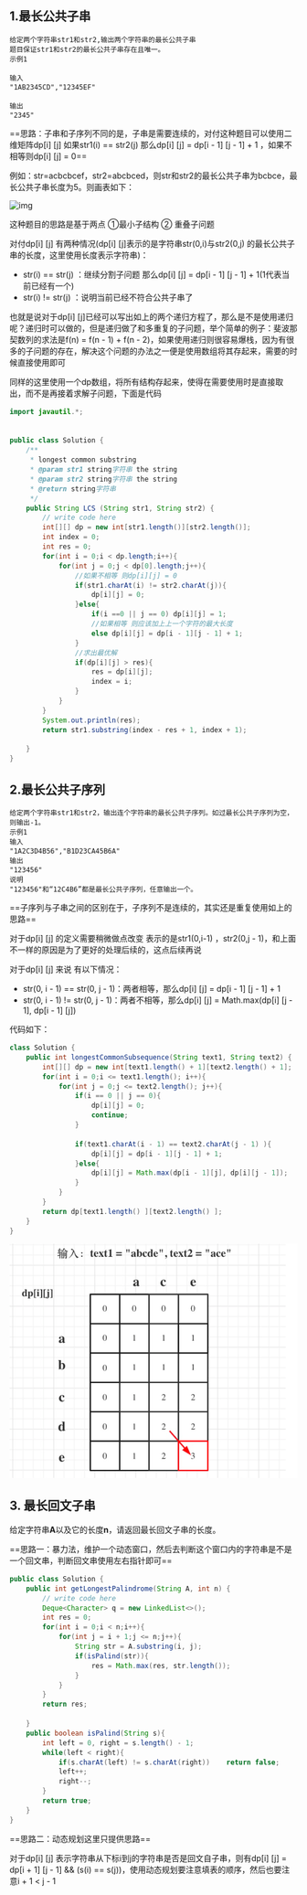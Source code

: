 

## 1.最长公共子串

```
给定两个字符串str1和str2,输出两个字符串的最长公共子串
题目保证str1和str2的最长公共子串存在且唯一。
示例1

输入
"1AB2345CD","12345EF"

输出
"2345"
```

==思路：子串和子序列不同的是，子串是需要连续的，对付这种题目可以使用二维矩阵dp[i] [j] 如果str1(i) == str2(j) 那么dp[i] [j] = dp[i - 1] [j - 1] + 1 ，如果不相等则dp[i] [j] = 0==

例如：str=acbcbcef，str2=abcbced，则str和str2的最长公共子串为bcbce，最长公共子串长度为5。则画表如下：

![img](http://cdn.noteblogs.cn/785056-20190801104941268-279704884.png)

这种题目的思路是基于两点 ①最小子结构 ② 重叠子问题

对付dp[i] [j] 有两种情况(dp[i] [j]表示的是字符串str(0,i)与str2(0,j) 的最长公共子串的长度，这里使用长度表示字符串)：

- str(i) == str(j) ：继续分割子问题 那么dp[i] [j] = dp[i - 1] [j - 1] + 1(1代表当前已经有一个)
- str(i) != str(j) ：说明当前已经不符合公共子串了

也就是说对于dp[i] [j]已经可以写出如上的两个递归方程了，那么是不是使用递归呢？递归时可以做的，但是递归做了和多重复的子问题，举个简单的例子：斐波那契数列的求法是f(n) =  f(n - 1) + f(n - 2)，如果使用递归则很容易爆栈，因为有很多的子问题的存在，解决这个问题的办法之一便是使用数组将其存起来，需要的时候直接使用即可

同样的这里使用一个dp数组，将所有结构存起来，使得在需要使用时是直接取出，而不是再接着求解子问题，下面是代码

```java
import javautil.*;


public class Solution {
    /**
     * longest common substring
     * @param str1 string字符串 the string
     * @param str2 string字符串 the string
     * @return string字符串
     */
    public String LCS (String str1, String str2) {
        // write code here
        int[][] dp = new int[str1.length()][str2.length()];
        int index = 0;
        int res = 0;
        for(int i = 0;i < dp.length;i++){
            for(int j = 0;j < dp[0].length;j++){
                //如果不相等 则dp[i][j] = 0
                if(str1.charAt(i) != str2.charAt(j)){
                    dp[i][j] = 0;
                }else{
                    if(i ==0 || j == 0) dp[i][j] = 1;
                    //如果相等 则应该加上上一个字符的最大长度
                    else dp[i][j] = dp[i - 1][j - 1] + 1;
                }
                //求出最优解
                if(dp[i][j] > res){
                    res = dp[i][j];
                    index = i;
                }
            }
        }
        System.out.println(res);
        return str1.substring(index - res + 1, index + 1);

    }
}
```





## 2.最长公共子序列

```
给定两个字符串str1和str2，输出连个字符串的最长公共子序列。如过最长公共子序列为空，则输出-1。
示例1
输入
"1A2C3D4B56","B1D23CA45B6A"
输出
"123456"
说明
"123456"和“12C4B6”都是最长公共子序列，任意输出一个。
```

==子序列与子串之间的区别在于，子序列不是连续的，其实还是重复使用如上的思路==

对于dp[i] [j] 的定义需要稍微做点改变 表示的是str1(0,i-1) ，str2(0,j - 1)，和上面不一样的原因是为了更好的处理后续的，这点后续再说

对于dp[i] [j] 来说 有以下情况：

- str(0, i - 1)  == str(0, j - 1)：两者相等，那么dp[i] [j] = dp[i - 1] [j - 1] + 1
- str(0, i - 1)  != str(0, j - 1)：两者不相等，那么dp[i] [j] = Math.max(dp[i] [j - 1], dp[i - 1] [j])

代码如下：

```java
class Solution {
    public int longestCommonSubsequence(String text1, String text2) {
        int[][] dp = new int[text1.length() + 1][text2.length() + 1];
        for(int i = 0;i <= text1.length(); i++){
            for(int j = 0;j <= text2.length(); j++){
                if(i == 0 || j == 0){
                    dp[i][j] = 0;
                    continue;
                }
                
                if(text1.charAt(i - 1) == text2.charAt(j - 1) ){
                    dp[i][j] = dp[i - 1][j - 1] + 1;
                }else{
                    dp[i][j] = Math.max(dp[i - 1][j], dp[i][j - 1]);
                }
            }
        }
        return dp[text1.length() ][text2.length() ];
    }
}
```



![image-20210407144944426](0407-算法复盘.assets/image-20210407144944426.png)

## 3. 最长回文子串

给定字符串**A**以及它的长度**n**，请返回最长回文子串的长度。

==思路一：暴力法，维护一个动态窗口，然后去判断这个窗口内的字符串是不是一个回文串，判断回文串使用左右指针即可==

```java
public class Solution {
    public int getLongestPalindrome(String A, int n) {
        // write code here
        Deque<Character> q = new LinkedList<>();
        int res = 0;
        for(int i = 0;i < n;i++){
            for(int j = i + 1;j <= n;j++){
                String str = A.substring(i, j);
                if(isPalind(str)){
                    res = Math.max(res, str.length());
                }
            }
        }
        return res;
         
    }
    public boolean isPalind(String s){
        int left = 0, right = s.length() - 1;
        while(left < right){
            if(s.charAt(left) != s.charAt(right))    return false;
            left++;
            right--;
        }
        return true;
    }
}
```

==思路二：动态规划这里只提供思路==

对于dp[i] [j] 表示字符串从下标i到j的字符串是否是回文自子串，则有dp[i] [j] = dp[i + 1] [j - 1] && (s(i) == s(j))，使用动态规划要注意填表的顺序，然后也要注意i + 1 < j - 1